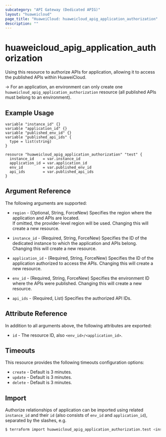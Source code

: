 ```yaml
---
subcategory: "API Gateway (Dedicated APIG)"
layout: "huaweicloud"
page_title: "HuaweiCloud: huaweicloud_apig_application_authorization"
description: ""
---
```


# huaweicloud_apig_application_authorization

Using this resource to authorize APIs for application, allowing it to access the published APIs within HuaweiCloud.

-> For an application, an environment can only create one `huaweicloud_apig_application_authorization` resource (all
   published APIs must belong to an environment).

## Example Usage

```hcl
variable "instance_id" {}
variable "application_id" {}
variable "published_env_id" {}
variable "published_api_ids" {
  type = list(string)
}

resource "huaweicloud_apig_application_authorization" "test" {
  instance_id    = var.instance_id
  application_id = var.application_id
  env_id         = var.published_env_id
  api_ids        = var.published_api_ids
}
```

## Argument Reference

The following arguments are supported:

* `region` - (Optional, String, ForceNew) Specifies the region where the application and APIs are located.  
  If omitted, the provider-level region will be used. Changing this will create a new resource.

* `instance_id` - (Required, String, ForceNew) Specifies the ID of the dedicated instance to which the application
  and APIs belong.  
  Changing this will create a new resource.

* `application_id` - (Required, String, ForceNew) Specifies the ID of the application authorized to access the APIs.
  Changing this will create a new resource.

* `env_id` - (Required, String, ForceNew) Specifies the environment ID where the APIs were published.
  Changing this will create a new resource.

* `api_ids` - (Required, List) Specifies the authorized API IDs.

## Attribute Reference

In addition to all arguments above, the following attributes are exported:

* `id` - The resource ID, also `<env_id>/<application_id>`.

## Timeouts

This resource provides the following timeouts configuration options:

* `create` - Default is 3 minutes.
* `update` - Default is 3 minutes.
* `delete` - Default is 3 minutes.

## Import

Authorize relationships of application can be imported using related `instance_id` and their `id` (also consists of
`env_id` and `application_id`), separated by the slashes, e.g.

```bash
$ terraform import huaweicloud_apig_application_authorization.test <instance_id>/<env_id>/<application_id>
```
